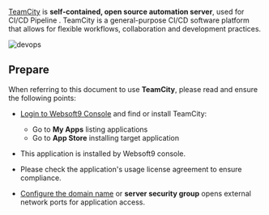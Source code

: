 [TeamCity](https://www.jetbrains.com.cn/en-us/teamcity/) is **self-contained, open source automation server**, used for CI/CD Pipeline . TeamCity is a general-purpose CI/CD software platform that allows for flexible workflows, collaboration and development practices.


![devops](https://libs.websoft9.com/Websoft9/DocsPicture/zh/teamcity/teamcity-gui-websoft9.webp)


## Prepare

When referring to this document to use **TeamCity**, please read and ensure the following points:

- [Login to Websoft9 Console](./login-console) and find or install TeamCity:
  - Go to **My Apps** listing applications 
  - Go to **App Store** installing target application

- This application is installed by Websoft9 console.


- Please check the application's usage license agreement to ensure compliance.


- [Configure the domain name](./domain-set) or **server security group** opens external network ports for application access.